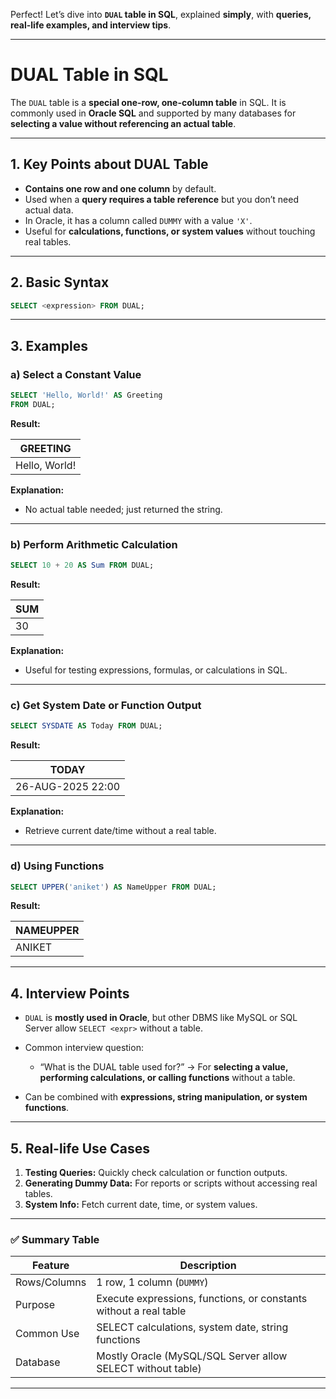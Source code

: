 Perfect! Let’s dive into **`DUAL` table in SQL**, explained **simply**, with **queries, real-life examples, and interview tips**.

---

# DUAL Table in SQL

The `DUAL` table is a **special one-row, one-column table** in SQL. It is commonly used in **Oracle SQL** and supported by many databases for **selecting a value without referencing an actual table**.

---

## 1. **Key Points about DUAL Table**

* **Contains one row and one column** by default.
* Used when a **query requires a table reference** but you don’t need actual data.
* In Oracle, it has a column called `DUMMY` with a value `'X'`.
* Useful for **calculations, functions, or system values** without touching real tables.

---

## 2. **Basic Syntax**

```sql
SELECT <expression> FROM DUAL;
```

---

## 3. **Examples**

### a) Select a Constant Value

```sql
SELECT 'Hello, World!' AS Greeting
FROM DUAL;
```

**Result:**

| GREETING      |
| ------------- |
| Hello, World! |

**Explanation:**

* No actual table needed; just returned the string.

---

### b) Perform Arithmetic Calculation

```sql
SELECT 10 + 20 AS Sum FROM DUAL;
```

**Result:**

| SUM |
| --- |
| 30  |

**Explanation:**

* Useful for testing expressions, formulas, or calculations in SQL.

---

### c) Get System Date or Function Output

```sql
SELECT SYSDATE AS Today FROM DUAL;
```

**Result:**

| TODAY             |
| ----------------- |
| 26-AUG-2025 22:00 |

**Explanation:**

* Retrieve current date/time without a real table.

---

### d) Using Functions

```sql
SELECT UPPER('aniket') AS NameUpper FROM DUAL;
```

**Result:**

| NAMEUPPER |
| --------- |
| ANIKET    |

---

## 4. **Interview Points**

* `DUAL` is **mostly used in Oracle**, but other DBMS like MySQL or SQL Server allow `SELECT <expr>` without a table.
* Common interview question:

  * “What is the DUAL table used for?” → For **selecting a value, performing calculations, or calling functions** without a table.
* Can be combined with **expressions, string manipulation, or system functions**.

---

## 5. **Real-life Use Cases**

1. **Testing Queries:** Quickly check calculation or function outputs.
2. **Generating Dummy Data:** For reports or scripts without accessing real tables.
3. **System Info:** Fetch current date, time, or system values.

---

### ✅ Summary Table

| Feature      | Description                                                       |
| ------------ | ----------------------------------------------------------------- |
| Rows/Columns | 1 row, 1 column (`DUMMY`)                                         |
| Purpose      | Execute expressions, functions, or constants without a real table |
| Common Use   | SELECT calculations, system date, string functions                |
| Database     | Mostly Oracle (MySQL/SQL Server allow SELECT without table)       |

---

